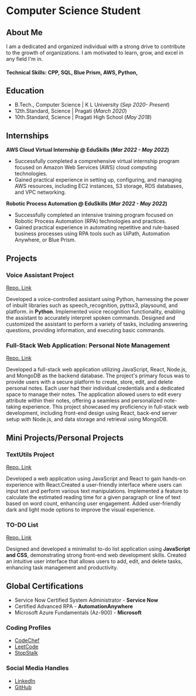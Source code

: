 # Computer Science Student

## About Me
I am a dedicated and organized individual with a strong drive to contribute to the growth of organizations. I am motivated to learn, grow, and excel in any field I'm in.

#### Technical Skills: CPP, SQL, Blue Prism, AWS, Python, 

## Education
- B.Tech., Computer Science | K L University (_Sep 2020- Present_)								       		
- 12th.Standard,    Science	| Pragati (_March 2020_)	 			        		
- 10th.Standard,    Science | Pragati High School (_May 2018_)

## Internships
**AWS Cloud Virtual Internship @  EduSkills (_Mar 2022 - May 2022_)**
- Successfully completed a comprehensive virtual internship program focused on Amazon Web Services (AWS) cloud computing technologies.
- Gained practical experience in setting up, configuring, and managing AWS resources, including EC2 instances, S3 storage, RDS databases, and VPC networking.

**Robotic Process Automation @ EduSkills (_Mar 2022 - May 2022_)**
- Successfully completed an intensive training program focused on Robotic Process Automation (RPA) technologies and practices.
- Gained practical experience in automating repetitive and rule-based business processes using RPA tools such as UiPath, Automation Anywhere, or Blue Prism.

## Projects
### Voice Assistant Project
[Repo. Link](https://github.com/VenkataPraveen-09/JarvisPy)

Developed a voice-controlled assistant using Python, harnessing the power of inbuilt libraries such as speech_recognition, pyttsx3, playsound, and platform. in **Python**. Implemented voice recognition functionality, enabling the assistant to accurately interpret spoken commands. Designed and customized the assistant to perform a variety of tasks, including answering questions, providing information, and executing basic commands.

### Full-Stack Web Application: Personal Note Management
[Repo. Link](https://github.com/VenkataPraveen-09/Notes)

Developed a full-stack web application utilizing JavaScript, React, Node.js, and MongoDB as the backend database. The project's primary focus was to provide users with a secure platform to create, store, edit, and delete personal notes. Each user had their individual credentials and a dedicated space to manage their notes. The application allowed users to edit every attribute within their notes, offering a seamless and personalized note-taking experience. This project showcased my proficiency in full-stack web development, including front-end design using React, back-end server setup with Node.js, and data storage and retrieval using MongoDB.

## Mini Projects/Personal Projects
### TextUtils Project
[Repo. Link](https://github.com/VenkataPraveen-09/TextUtils-Using-React)

Developed a web application using JavaScript and React to gain hands-on experience with React.Created a user-friendly interface where users can input text and perform various text manipulations. Implemented a feature to calculate the estimated reading time for a given paragraph or line of text based on word count, enhancing user engagement. Added user-friendly dark and light mode options to improve the visual experience.

### TO-DO List
[Repo. Link](https://github.com/VenkataPraveen-09/To_Do-Using-JavaScript)

Designed and developed a minimalist to-do list application using **JavaScript and CSS**, demonstrating strong front-end web development skills. Created an intuitive user interface that allows users to add, edit, and delete tasks, enhancing task management and productivity.

## Global Certifications
- Service Now Certified System Administrator - **Service Now**
- Certified Advanced RPA - **AutomationAnywhere**
- Microsoft Azure Fundamentals (Az-900) - **Microsoft**

### Coding Profiles
- [CodeChef](https://www.codechef.com/users/venkat0999)
- [LeetCode](https://leetcode.com/venkat099)
- [StopStalk](https://www.stopstalk.com/user/profile/venkat0999)

### Social Media Handles
- [LinkedIn](https://www.linkedin.com/in/venkatapraveenvundavalli/)
- [GitHub](https://github.com/VenkataPraveen-09)
